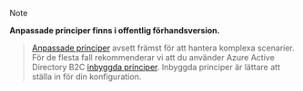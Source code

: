 > [!NOTE]
> **Anpassade principer finns i offentlig förhandsversion.**

> [Anpassade principer](..\articles\active-directory-b2c\active-directory-b2c-get-started-custom.md) avsett främst för att hantera komplexa scenarier. För de flesta fall rekommenderar vi att du använder Azure Active Directory B2C [inbyggda principer](..\articles\active-directory-b2c\active-directory-b2c-reference-policies.md). Inbyggda principer är lättare att ställa in för din konfiguration.

